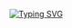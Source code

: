 [![Typing SVG](https://readme-typing-svg.demolab.com?font=Ubuntu&pause=200&color=1928F7&background=FF040400&center=true&vCenter=true&width=435&lines=Hi%2C+There!+%F0%9F%91%8B;I'm+Syahbagus+Radithya+)](https://git.io/typing-svg)
